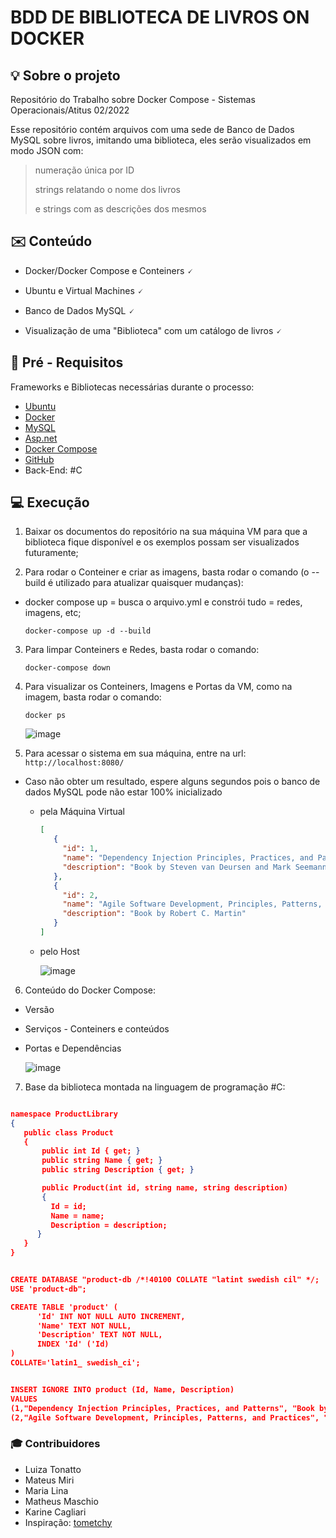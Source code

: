 # BDD DE BIBLIOTECA DE LIVROS ON DOCKER 
<div id="top"></div>

## 💡 Sobre o projeto
Repositório do Trabalho sobre Docker Compose - Sistemas Operacionais/Atitus 02/2022

Esse repositório contém arquivos com uma sede de Banco de Dados MySQL sobre livros, imitando uma biblioteca, eles serão visualizados em modo JSON com:
>
> numeração única por ID
>
> strings relatando o nome dos livros
>
> e strings com as descrições dos mesmos
>

## :envelope: Conteúdo

* Docker/Docker Compose e Conteiners 🗸

* Ubuntu e Virtual Machines 🗸

* Banco de Dados MySQL 🗸

* Visualização de uma "Biblioteca" com um catálogo de livros 🗸


## 👀 Pré - Requisitos

Frameworks e Bibliotecas necessárias durante o processo:

* [Ubuntu](https://ubuntu.com/download)
* [Docker](https://docs.docker.com/engine/install/ubuntu/)
* [MySQL](https://www.mysql.com/downloads/)
* [Asp.net](https://dotnet.microsoft.com/en-us/apps/aspnet)
* [Docker Compose](https://docs.docker.com/compose/install/)
* [GitHub](https://github.com/tometchy/Docker-compose-dotnet-core-and-mysql.git)
* Back-End: #C



## 💻 Execução 

1. Baixar os documentos do repositório na sua máquina VM para que a biblioteca fique disponível e os exemplos possam ser visualizados futuramente;


2. Para rodar o Conteiner e criar as imagens, basta rodar o comando (o --build é utilizado para atualizar quaisquer mudanças): 
 * docker compose up = busca o arquivo.yml e constrói tudo = redes, imagens, etc; 
   
     ```
     docker-compose up -d --build
     ```
     
     
     
 3. Para limpar Conteiners e Redes, basta rodar o comando: 
 
   
     ```
     docker-compose down 
     ```
     
 
 4. Para visualizar os Conteiners, Imagens e Portas da VM, como na imagem, basta rodar o comando: 
 
     ```
     docker ps
     ```
     ![image](https://user-images.githubusercontent.com/106711311/203683938-805d603a-0434-4ed5-b874-dae7454a4a72.png)

5. Para acessar o sistema em sua máquina, entre na url:   ``` http://localhost:8080/ ```
* Caso não obter um resultado, espere alguns segundos pois o banco de dados MySQL pode não estar 100% inicializado
 
   * pela Máquina Virtual
   
       ``` json
      [
          {
            "id": 1,
            "name": "Dependency Injection Principles, Practices, and Patterns",
            "description": "Book by Steven van Deursen and Mark Seemann"
          },
          {
            "id": 2,
            "name": "Agile Software Development, Principles, Patterns, and Practices",
            "description": "Book by Robert C. Martin"
          }
      ]
       ```
   
   * pelo Host
   
      ![image](https://user-images.githubusercontent.com/106711311/203680530-9f501419-fba8-4143-a4ee-7d3201af9fcf.png)

   


 6. Conteúdo do Docker Compose:
 * Versão
 * Serviços - Conteiners e conteúdos
 * Portas e Dependências
 
     ![image](https://user-images.githubusercontent.com/106711311/203834714-d51db65b-4e8c-4cac-9157-0e53e03006f7.png)

 7. Base da biblioteca montada na linguagem de programação #C: 

 ``` json

namespace ProductLibrary
{
    public class Product
    {
        public int Id { get; }
        public string Name { get; }
        public string Description { get; }

        public Product(int id, string name, string description)
        {
          Id = id;
          Name = name;
          Description = description;
       }
    }
}

 ```


 ``` json

CREATE DATABASE "product-db /*!40100 COLLATE "latint swedish cil" */;
USE 'product-db";

CREATE TABLE 'product' (
       'Id' INT NOT NULL AUTO INCREMENT,
       'Name' TEXT NOT NULL,
       'Description' TEXT NOT NULL,
       INDEX 'Id' ('Id)
)
COLLATE='latin1_ swedish_ci';


INSERT IGNORE INTO product (Id, Name, Description)
VALUES
(1,"Dependency Injection Principles, Practices, and Patterns", "Book by Steven van Deursen and Mark Seemann"),
(2,"Agile Software Development, Principles, Patterns, and Practices", "Book by Robert C. Martin");

 ```

### :mortar_board: Contribuidores

* Luiza Tonatto
* Mateus Miri
* Maria Lina
* Matheus Maschio
* Karine Cagliari
* Inspiração: [tometchy](https://github.com/tometchy/Docker-compose-dotnet-core-and-mysql.git)


